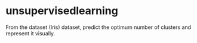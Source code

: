 # unsupervisedlearning
From the dataset (Iris) dataset, predict the optimum number of clusters and represent it visually.

